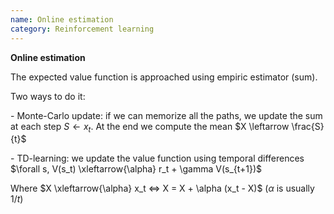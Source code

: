 ```yaml
---
name: Online estimation
category: Reinforcement learning
---
```


**Online estimation**

The expected value function is approached using empiric estimator (sum).

Two ways to do it:

\- Monte-Carlo update: if we can memorize all the paths, we update the
sum at each step $S \leftarrow x_t$. At the end we compute the mean
$X \leftarrow \frac{S}{t}$

\- TD-learning: we update the value function using temporal differences
$\forall s, V(s_t) \xleftarrow{\alpha} r_t + \gamma V(s_{t+1})$

Where $X \xleftarrow{\alpha} x_t <=> X = X + \alpha (x_t - X)$ ($\alpha$
is usually $1/t$)
